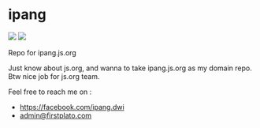 # ipang

<img src="https://img.shields.io/github/license/ipang-dwi/xdesktop.svg" /> <img src="https://img.shields.io/badge/lab-firstplato.com-red.svg" /> 

Repo for ipang.js.org

Just know about js.org, and wanna to take ipang.js.org as my domain repo. Btw nice job for js.org team.

Feel free to reach me on :
- https://facebook.com/ipang.dwi
- admin@firstplato.com
